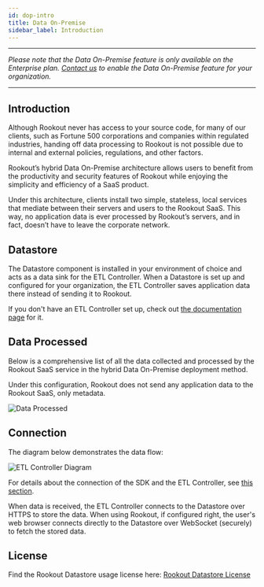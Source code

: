 ```yaml
---
id: dop-intro
title: Data On-Premise
sidebar_label: Introduction
---
```


---

*Please note that the Data On-Premise feature is only available on the Enterprise plan. [Contact us](https://www.rookout.com/company/contact) to enable the Data On-Premise feature for your organization.*

---

## Introduction

Although Rookout never has access to your source code, for many of our clients, such as Fortune 500 corporations and companies within regulated industries, handing off data processing to Rookout is not possible due to internal and external policies, regulations, and other factors.

Rookout’s hybrid Data On-Premise architecture allows users to benefit from the productivity and security features of Rookout while enjoying the simplicity and efficiency of a SaaS product. 

Under this architecture, clients install two simple, stateless, local services that mediate between their servers and users to the Rookout SaaS. This way, no application data is ever processed by Rookout’s servers, and in fact, doesn’t have to leave the corporate network.

## Datastore

The Datastore component is installed in your environment of choice and acts as a data sink for the ETL Controller. When a Datastore is set up and configured for your organization, the ETL Controller saves application data there instead of sending it to Rookout.  

If you don't have an ETL Controller set up, check out [the documentation page](etl-controller-intro.md) for it.

## Data Processed

Below is a comprehensive list of all the data collected and processed by the Rookout SaaS service in the hybrid Data On-Premise deployment method.

Under this configuration, Rookout does not send any application data to the Rookout SaaS, only metadata.

![Data Processed](/img/screenshots/data_processed.png)

## Connection

The diagram below demonstrates the data flow:

![ETL Controller Diagram](/img/screenshots/datastore_diagram.png)

For details about the connection of the SDK and the ETL Controller, see [this section](etl-controller-intro#connection).

When data is received, the ETL Controller connects to the Datastore over HTTPS to store the data. When using Rookout, if configured right, the user's web browser connects directly to the Datastore over WebSocket (securely) to fetch the stored data.

## License

Find the Rookout Datastore usage license here:
[Rookout Datastore License](license.md)
